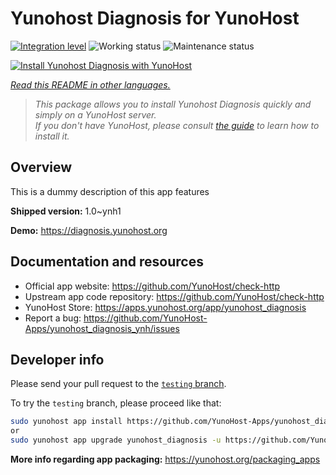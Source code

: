 <!--
N.B.: This README was automatically generated by <https://github.com/YunoHost/apps/tree/master/tools/readme_generator>
It shall NOT be edited by hand.
-->

# Yunohost Diagnosis for YunoHost

[![Integration level](https://dash.yunohost.org/integration/yunohost_diagnosis.svg)](https://ci-apps.yunohost.org/ci/apps/yunohost_diagnosis/) ![Working status](https://ci-apps.yunohost.org/ci/badges/yunohost_diagnosis.status.svg) ![Maintenance status](https://ci-apps.yunohost.org/ci/badges/yunohost_diagnosis.maintain.svg)

[![Install Yunohost Diagnosis with YunoHost](https://install-app.yunohost.org/install-with-yunohost.svg)](https://install-app.yunohost.org/?app=yunohost_diagnosis)

*[Read this README in other languages.](./ALL_README.md)*

> *This package allows you to install Yunohost Diagnosis quickly and simply on a YunoHost server.*  
> *If you don't have YunoHost, please consult [the guide](https://yunohost.org/install) to learn how to install it.*

## Overview

This is a dummy description of this app features

**Shipped version:** 1.0~ynh1

**Demo:** <https://diagnosis.yunohost.org>
## Documentation and resources

- Official app website: <https://github.com/YunoHost/check-http>
- Upstream app code repository: <https://github.com/YunoHost/check-http>
- YunoHost Store: <https://apps.yunohost.org/app/yunohost_diagnosis>
- Report a bug: <https://github.com/YunoHost-Apps/yunohost_diagnosis_ynh/issues>

## Developer info

Please send your pull request to the [`testing` branch](https://github.com/YunoHost-Apps/yunohost_diagnosis_ynh/tree/testing).

To try the `testing` branch, please proceed like that:

```bash
sudo yunohost app install https://github.com/YunoHost-Apps/yunohost_diagnosis_ynh/tree/testing --debug
or
sudo yunohost app upgrade yunohost_diagnosis -u https://github.com/YunoHost-Apps/yunohost_diagnosis_ynh/tree/testing --debug
```

**More info regarding app packaging:** <https://yunohost.org/packaging_apps>
